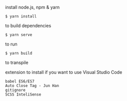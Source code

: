 
install node.js, npm & yarn

    $ yarn install 

to build dependencies

    $ yarn serve
    
to run

    $ yarn build
    
to transpile

extension to install if you want to use Visual Studio Code
    
    babel ES6/ES7
    Auto Close Tag - Jun Han
    gitignore
    SCSS InteliSense
